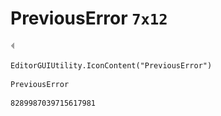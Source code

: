 # PreviousError `7x12`
<img src="/img/PreviousError.png" width=7 height=12>

``` CSharp
EditorGUIUtility.IconContent("PreviousError")
```
```
PreviousError
```
```
8289987039715617981
```
